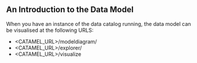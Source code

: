 ## An Introduction to the Data Model

When you have an instance of the data catalog running, the data model can be visualised at the following URLS:

* <CATAMEL_URL>/modeldiagram/ 
* <CATAMEL_URL>/explorer/
* <CATAMEL_URL>/visualize



